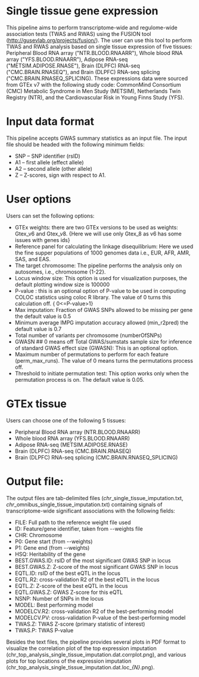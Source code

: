 # Single tissue gene expression

This pipeline aims to perform transcriptome-wide and regulome-wide association tests (TWAS and RWAS) using the FUSION  tool (http://gusevlab.org/projects/fusion/). The user can use this tool to perform TWAS and RWAS analysis based on single tissue expression of five tissues:  Peripheral Blood RNA array ("NTR.BLOOD.RNAARR"),  Whole blood	RNA array  ("YFS.BLOOD.RNAARR"), Adipose RNA-seq ("METSIM.ADIPOSE.RNASE"), Brain (DLPFC)	RNA-seq ("CMC.BRAIN.RNASEQ"), and  Brain (DLPFC)	RNA-seq splicing ("CMC.BRAIN.RNASEQ_SPLICING).  These expressions data were sourced from GTEx v7 with the following study code: CommonMind Consortium (CMC) Metabolic Syndrome in Men Study (METSIM), Netherlands Twin Registry (NTR), and the Cardiovascular Risk in Young Finns Study (YFS). 

# Input data format
This pipeline accepts  GWAS summary statistics as an input file. The input file should be headed with the following minimum fields:  
- SNP – SNP identifier (rsID)
- A1 – first allele (effect allele)
- A2 – second allele (other allele)
- Z – Z-scores, sign with respect to A1.

# User options
Users can set the following options:
- GTEx weights: there are two GTEx versions to be used as weights: Gtex_v6 and Gtex_v8. {Here we will use only Gtex_8 as v6 has some issues with genes ids}
- Reference panel for calculating the linkage disequilibrium: Here we used the fine supper populations of 1000 genomes data i.e.,  EUR, AFR, AMR, SAS, and  EAS. 
- The target chromosome: The pipeline performs the analysis only on autosomes, i.e., chromosome {1-22}.
- Locus window size: This option is used for visualization purposes,  the default plotting window size is  100000
- P-value : this is an optional option of P-value to be used in computing  COLOC statistics using coloc R library. The value of 0 turns this calculation off.  { 0<=P-value>1}
- Max imputation: Fraction of GWAS SNPs allowed to be missing per gene the default value is  0.5
- Minimum average IMPG imputation accuracy allowed (min_r2pred) the default value is	 0.7
- Total number of variants per chromosome (numberOfSNPs)
- GWASN  ## 0 means off
Total GWAS/sumstats sample size for inference of standard GWAS effect size (GWASN): This is an optional option. 
- Maximum number of permutations to perform for each feature (perm_max_runs). The value of  0 means turns the permutations process off.	
- Threshold to initiate permutation test: This option works only when the permutation process is on. The default value is 0.05.


# GTEx tissue
 Users can choose one of the following 5 tissues:
- Peripheral Blood	RNA array (NTR.BLOOD.RNAARR)
- Whole blood	RNA array (YFS.BLOOD.RNAARR)  
- Adipose	RNA-seq (METSIM.ADIPOSE.RNASE)  
- Brain (DLPFC)	RNA-seq (CMC.BRAIN.RNASEQ)
- Brain (DLPFC)	RNA-seq splicing (CMC.BRAIN.RNASEQ_SPLICING)

# Output file:
The output files are tab-delimited files (*chr*_single_tissue_imputation.txt, *chr*_omnibus_single_tissue_imputation.txt) containing  signals of transcriptome-wide significant associations  with the following fields:
- FILE: Full path to the reference weight file used
- ID: Feature/gene identifier, taken from --weights file
- CHR: Chromosome
- P0: Gene start (from --weights)
- P1: Gene end (from --weights)
- HSQ: Heritability of the gene
- BEST.GWAS.ID: rsID of the most significant GWAS SNP in locus
- BEST.GWAS.Z: Z-score of the most significant GWAS SNP in locus
- EQTL.ID: rsID of the best eQTL in the locus
- EQTL.R2: cross-validation R2 of the best eQTL in the locus
- EQTL.Z: Z-score of the best eQTL in the locus
- EQTL.GWAS.Z: GWAS Z-score for this eQTL
- NSNP: Number of SNPs in the locus
- MODEL: Best performing model 
- MODELCV.R2: cross-validation R2 of the best-performing model
- MODELCV.PV: cross-validation P-value of the best-performing model
- TWAS.Z: TWAS Z-score (primary statistic of interest)
- TWAS.P: TWAS P-value


Besides the text files, the pipeline provides several plots in PDF format to visualize the correlation plot of the top expression imputation (chr_top_analysis_single_tissue_imputation.dat.corrplot.png), and various plots for top locations of the expression imputation (chr_top_analysis_single_tissue_imputation.dat.loc_*{N}*.png). 







